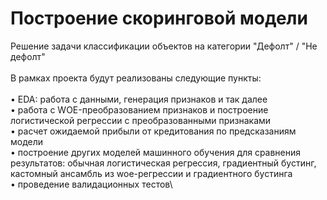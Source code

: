 # Построение скоринговой модели
Решение задачи классификации объектов на категории "Дефолт" / "Не дефолт"\
\
В рамках проекта будут реализованы следующие пункты:\
\
• EDA: работа с данными, генерация признаков и так далее\
• работа с WOE-преобразованием признаков и построение логистической регрессии с преобразованными признаками\
• расчет ожидаемой прибыли от кредитования по предсказаниям модели\
• построение других моделей машинного обучения для сравнения результатов: обычная логистическая регрессия, градиентный бустинг, кастомный ансамбль из woe-регрессии и градиентного бустинга\
• проведение валидационных тестов\
